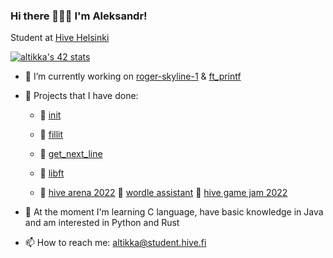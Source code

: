 ### Hi there 🙋🏻‍♂️ I'm Aleksandr!

Student at [Hive Helsinki](https://www.hive.fi/en/)

[![altikka's 42 stats](https://badge42.vercel.app/api/v2/cl2stzbvf002509l4jovwoqqm/stats?cursusId=1&coalitionId=57)](https://github.com/JaeSeoKim/badge42)

- 🔭 I’m currently working on [roger-skyline-1](https://github.com/reviisori/roger-skyline-1) & [ft_printf](https://github.com/reviisori/ft_printf)
- 🎈 Projects that I have done:

     - 🔘 [init](https://github.com/reviisori/init)
     - 🔘 [fillit](https://github.com/reviisori/fillit)
     - 🔘 [get_next_line](https://github.com/reviisori/gnl)
     - 🔘 [libft](https://github.com/reviisori/libft)
     
     - 🐝 [hive arena 2022](https://github.com/reviisori/hive-arena) 🔡 [wordle assistant](https://github.com/reviisori/wordle) 👾 [hive game jam 2022](https://amiddst.itch.io/slates)

- 🌱 At the moment I'm learning C language, have basic knowledge in Java and am interested in Python and Rust

- 📫 How to reach me: altikka@student.hive.fi
<!--
**reviisori/reviisori** is a ✨ _special_ ✨ repository because its `README.md` (this file) appears on your GitHub profile.

Here are some ideas to get you started:

- 🔭 I’m currently working on 
- 🌱 I’m currently learning ...
- 👯 I’m looking to collaborate on ...
- 🤔 I’m looking for help with ...
- 💬 Ask me about ...
- 📫 How to reach me: ...
- 😄 Pronouns: ...
- ⚡ Fun fact: ...
-->
